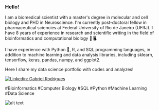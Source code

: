 ### Hello!

I am a biomedical scientist with a master's degree in molecular and cell biology and PHD in Neuroscience. I'm currently post-doctoral fellow in pharmaceutical sciencies at Federal University of Rio de Janeiro (UFRJ). I have 8 years of experience in research and scientific writing in the field of bioinformatics and computational biology :microscope: :desktop_computer:.

I have experience with Python :snake:, R, and SQL programming languages, in addition to machine learning and data analysis libraries, including sklearn, tensorflow, keras, pandas, numpy, and ggplot2. 

Here I share my data science portfolio with codes and analyzes!


[![Linkedin: Gabriel Rodrigues](https://img.shields.io/badge/-Linkedin-blue?style=flat-square&logo=Linkedin&logoColor=white&link=https://www.linkedin.com/in/thaianebraga/)](https://www.linkedin.com/in/gabriel-rodrigues-coutinho-pereira-biomedico)</br>


#Bioinformatics #Computer Biology #SQL #Python #Machine Learning #Data Science

![alt text](https://media-exp1.licdn.com/dms/image/C4D03AQEnkilWFHaNhg/profile-displayphoto-shrink_800_800/0/1568249096032?e=1665619200&v=beta&t=4XpGqXm2XeBDexd3qf1s41JGscvrYYjvks928gxG47Q)

<!--
**gabrielkytz2/gabrielkytz2** is a ✨ _special_ ✨ repository because its `README.md` (this file) appears on your GitHub profile.

Here are some ideas to get you started:

- 🔭 I’m currently working on ...
- 🌱 I’m currently learning ...
- 👯 I’m looking to collaborate on ...
- 🤔 I’m looking for help with ...
- 💬 Ask me about ...
- 📫 How to reach me: ...
- 😄 Pronouns: ...
- ⚡ Fun fact: ...
-->
